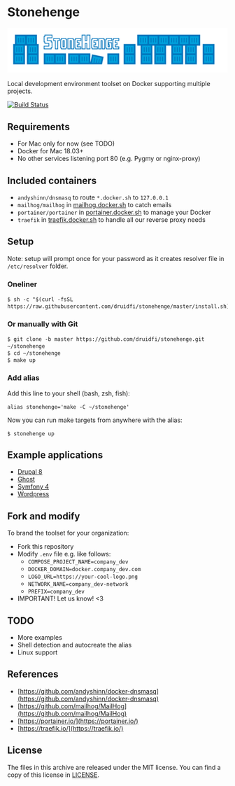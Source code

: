 # Stonehenge

![Stonehenge logo](logos/stonehenge_logo_wide.svg)

Local development environment toolset on Docker supporting multiple projects.

[![Build Status](https://travis-ci.org/druidfi/stonehenge.svg?branch=master)](https://travis-ci.org/druidfi/stonehenge)

## Requirements

- For Mac only for now (see TODO)
- Docker for Mac 18.03+
- No other services listening port 80 (e.g. Pygmy or nginx-proxy)

## Included containers

- `andyshinn/dnsmasq` to route `*.docker.sh` to `127.0.0.1`
- `mailhog/mailhog` in [mailhog.docker.sh](http://mailhog.docker.sh) to catch emails
- `portainer/portainer` in [portainer.docker.sh](http://portainer.docker.sh) to manage your Docker
- `traefik` in [traefik.docker.sh](http://traefik.docker.sh) to handle all our reverse proxy needs

## Setup

Note: setup will prompt once for your password as it creates resolver file in `/etc/resolver` folder.

### Oneliner

```
$ sh -c "$(curl -fsSL https://raw.githubusercontent.com/druidfi/stonehenge/master/install.sh)"
```

### Or manually with Git

```
$ git clone -b master https://github.com/druidfi/stonehenge.git ~/stonehenge
$ cd ~/stonehenge
$ make up
```

### Add alias

Add this line to your shell (bash, zsh, fish):

```
alias stonehenge='make -C ~/stonehenge'
```

Now you can run make targets from anywhere with the alias:

```
$ stonehenge up
```

## Example applications

- [Drupal 8](examples/drupal8/README.md)
- [Ghost](examples/ghost/README.md)
- [Symfony 4](examples/symfony/README.md)
- [Wordpress](examples/wordpress/README.md)

## Fork and modify

To brand the toolset for your organization:

- Fork this repository
- Modify `.env` file e.g. like follows:
  - `COMPOSE_PROJECT_NAME=company_dev`
  - `DOCKER_DOMAIN=docker.company_dev.com`
  - `LOGO_URL=https://your-cool-logo.png`
  - `NETWORK_NAME=company_dev-network`
  - `PREFIX=company_dev`
- IMPORTANT! Let us know! <3

## TODO

- More examples
- Shell detection and autocreate the alias
- Linux support

## References

- [https://github.com/andyshinn/docker-dnsmasq](https://github.com/andyshinn/docker-dnsmasq)
- [https://github.com/mailhog/MailHog](https://github.com/mailhog/MailHog)
- [https://portainer.io/](https://portainer.io/)
- [https://traefik.io/](https://traefik.io/)

## License

The files in this archive are released under the MIT license. You can find a copy of this license in [LICENSE](LICENSE).
